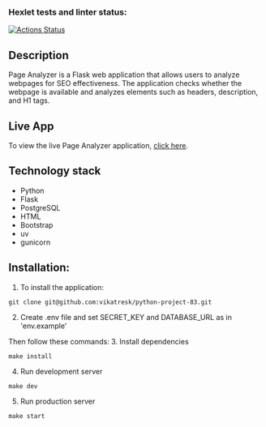 ### Hexlet tests and linter status:
[![Actions Status](https://github.com/vikatresk/python-project-83/actions/workflows/hexlet-check.yml/badge.svg)](https://github.com/vikatresk/python-project-83/actions)

## Description
Page Analyzer is a Flask web application that allows users to analyze webpages for SEO effectiveness. The application checks whether the webpage is available and analyzes elements such as headers, description, and H1 tags.

## Live App
To view the live Page Analyzer application, [click here](https://python-project-83-1zas.onrender.com).

## Technology stack
- Python
- Flask
- PostgreSQL
- HTML
- Bootstrap
- uv
- gunicorn

## Installation:
1. To install the application:

```git clone git@github.com:vikatresk/python-project-83.git```

2. Create .env file and set SECRET_KEY and DATABASE_URL as in 'env.example'

Then follow these commands:
3. Install dependencies

```make install```

4. Run development server

```make dev```

5. Run production server

```make start```